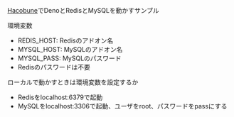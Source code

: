[Hacobune](https://www.sakura.ad.jp/information/announcements/2021/08/12/1968207782/)でDenoとRedisとMySQLを動かすサンプル

環境変数
* REDIS_HOST: Redisのアドオン名
* MYSQL_HOST: MySQLのアドオン名
* MYSQL_PASS: MySQLのパスワード
* Redisのパスワードは不要

ローカルで動かすときは環境変数を設定するか
* Redisをlocalhost:6379で起動
* MySQLをlocalhost:3306で起動、ユーザをroot、パスワードをpassにする
